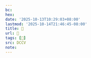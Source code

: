 ```yaml
---
bc:
hex:
date: '2025-10-13T10:29:03+08:00'
lastmod: '2025-10-14T21:46:45-08:00'
title: 􄺈
url: 􄺈
tags: [𧥖]
src: DCCV
note:
---
```

